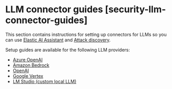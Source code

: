 # LLM connector guides [security-llm-connector-guides]

This section contains instructions for setting up connectors for LLMs so you can use [Elastic AI Assistant](../../../solutions/security/ai/ai-assistant.md) and [Attack discovery](../../../solutions/security/ai/attack-discovery.md).

Setup guides are available for the following LLM providers:

* [Azure OpenAI](../../../solutions/security/ai/connect-to-azure-openai.md)
* [Amazon Bedrock](../../../solutions/security/ai/connect-to-amazon-bedrock.md)
* [OpenAI](../../../solutions/security/ai/connect-to-openai.md)
* [Google Vertex](../../../solutions/security/ai/connect-to-google-vertex.md)
* [LM Studio (custom local LLM)](../../../solutions/security/ai/connect-to-own-local-llm.md)








